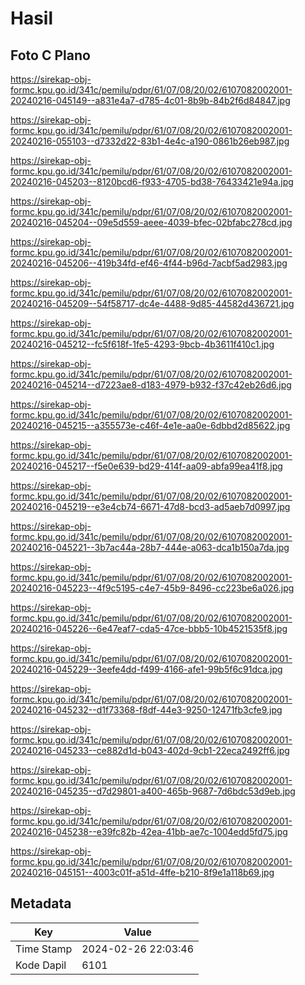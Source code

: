 # Hasil

## Foto C Plano

https://sirekap-obj-formc.kpu.go.id/341c/pemilu/pdpr/61/07/08/20/02/6107082002001-20240216-045149--a831e4a7-d785-4c01-8b9b-84b2f6d84847.jpg

https://sirekap-obj-formc.kpu.go.id/341c/pemilu/pdpr/61/07/08/20/02/6107082002001-20240216-055103--d7332d22-83b1-4e4c-a190-0861b26eb987.jpg

https://sirekap-obj-formc.kpu.go.id/341c/pemilu/pdpr/61/07/08/20/02/6107082002001-20240216-045203--8120bcd6-f933-4705-bd38-76433421e94a.jpg

https://sirekap-obj-formc.kpu.go.id/341c/pemilu/pdpr/61/07/08/20/02/6107082002001-20240216-045204--09e5d559-aeee-4039-bfec-02bfabc278cd.jpg

https://sirekap-obj-formc.kpu.go.id/341c/pemilu/pdpr/61/07/08/20/02/6107082002001-20240216-045206--419b34fd-ef46-4f44-b96d-7acbf5ad2983.jpg

https://sirekap-obj-formc.kpu.go.id/341c/pemilu/pdpr/61/07/08/20/02/6107082002001-20240216-045209--54f58717-dc4e-4488-9d85-44582d436721.jpg

https://sirekap-obj-formc.kpu.go.id/341c/pemilu/pdpr/61/07/08/20/02/6107082002001-20240216-045212--fc5f618f-1fe5-4293-9bcb-4b3611f410c1.jpg

https://sirekap-obj-formc.kpu.go.id/341c/pemilu/pdpr/61/07/08/20/02/6107082002001-20240216-045214--d7223ae8-d183-4979-b932-f37c42eb26d6.jpg

https://sirekap-obj-formc.kpu.go.id/341c/pemilu/pdpr/61/07/08/20/02/6107082002001-20240216-045215--a355573e-c46f-4e1e-aa0e-6dbbd2d85622.jpg

https://sirekap-obj-formc.kpu.go.id/341c/pemilu/pdpr/61/07/08/20/02/6107082002001-20240216-045217--f5e0e639-bd29-414f-aa09-abfa99ea41f8.jpg

https://sirekap-obj-formc.kpu.go.id/341c/pemilu/pdpr/61/07/08/20/02/6107082002001-20240216-045219--e3e4cb74-6671-47d8-bcd3-ad5aeb7d0997.jpg

https://sirekap-obj-formc.kpu.go.id/341c/pemilu/pdpr/61/07/08/20/02/6107082002001-20240216-045221--3b7ac44a-28b7-444e-a063-dca1b150a7da.jpg

https://sirekap-obj-formc.kpu.go.id/341c/pemilu/pdpr/61/07/08/20/02/6107082002001-20240216-045223--4f9c5195-c4e7-45b9-8496-cc223be6a026.jpg

https://sirekap-obj-formc.kpu.go.id/341c/pemilu/pdpr/61/07/08/20/02/6107082002001-20240216-045226--6e47eaf7-cda5-47ce-bbb5-10b4521535f8.jpg

https://sirekap-obj-formc.kpu.go.id/341c/pemilu/pdpr/61/07/08/20/02/6107082002001-20240216-045229--3eefe4dd-f499-4166-afe1-99b5f6c91dca.jpg

https://sirekap-obj-formc.kpu.go.id/341c/pemilu/pdpr/61/07/08/20/02/6107082002001-20240216-045232--d1f73368-f8df-44e3-9250-12471fb3cfe9.jpg

https://sirekap-obj-formc.kpu.go.id/341c/pemilu/pdpr/61/07/08/20/02/6107082002001-20240216-045233--ce882d1d-b043-402d-9cb1-22eca2492ff6.jpg

https://sirekap-obj-formc.kpu.go.id/341c/pemilu/pdpr/61/07/08/20/02/6107082002001-20240216-045235--d7d29801-a400-465b-9687-7d6bdc53d9eb.jpg

https://sirekap-obj-formc.kpu.go.id/341c/pemilu/pdpr/61/07/08/20/02/6107082002001-20240216-045238--e39fc82b-42ea-41bb-ae7c-1004edd5fd75.jpg

https://sirekap-obj-formc.kpu.go.id/341c/pemilu/pdpr/61/07/08/20/02/6107082002001-20240216-045151--4003c01f-a51d-4ffe-b210-8f9e1a118b69.jpg


## Metadata

| Key        | Value               |
| ---------- | ------------------- |
| Time Stamp | 2024-02-26 22:03:46 |
| Kode Dapil | 6101                |



